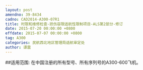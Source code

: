 ```yaml
---
layout: post
amendno: 39-8434
cadno: CAD2014-A300-07R1
title: 时限和维修检查-损伤容限适航性限制项目-ALS第2部分-修订
date: 2015-07-20 00:00:00 +0800
effdate: 2015-07-07 00:00:00 +0800
tag: A300
categories: 民航西北地区管理局适航审定处
author: 谭震
---
```


##适用范围:
在中国注册的所有型号、所有序列号的A300-600飞机。

